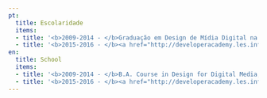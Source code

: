 ```yaml
---
pt:
  title: Escolaridade
  items:
  - title: '<b>2009-2014 - </b>Graduação em Design de Mídia Digital na PUC-Rio'
  - title: '<b>2015-2016 - </b><a href="http://developeracademy.les.inf.puc-rio.br" target="_blank" rel="noopener noreferrer">Apple Developer Academy</a>'
en:
  title: School
  items:
  - title: '<b>2009-2014 - </b>B.A. Course in Design for Digital Media, at PUC-Rio'
  - title: '<b>2015-2016 - </b><a href="http://developeracademy.les.inf.puc-rio.br" target="_blank" rel="noopener noreferrer">Apple Developer Academy</a>'
---
```

